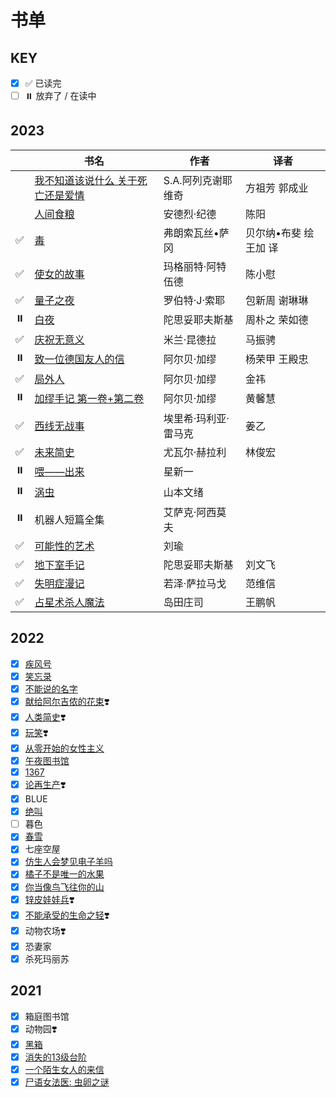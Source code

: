 # 书单 <!-- {docsify-ignore-all} -->

## KEY

- [x] ✅ 已读完
- [ ] ⏸️ 放弃了 / 在读中

## 2023

||书名|作者|译者|
|----|----|----|----|
||[我不知道该说什么 关于死亡还是爱情](read/2023/18我不知道该说什么关于死亡还是爱情)|S.A.阿列克谢耶维奇|方祖芳 郭成业|
||[人间食粮](read/2023/17人间食粮)|安德烈·纪德|陈阳|
|✅|[毒](read/2023/16毒)|弗朗索瓦丝•萨冈|贝尔纳•布斐 绘 王加 译|
|✅|[使女的故事](read/2023/15使女的故事)|玛格丽特·阿特伍德|陈小慰|
|✅|[量子之夜](read/2023/14量子之夜)|罗伯特·J·索耶|包新周 谢琳琳|
|⏸️|[白夜](read/2023/13白夜)|陀思妥耶夫斯基|周朴之 荣如德|
|✅|[庆祝无意义](read/2023/12庆祝无意义)|米兰·昆德拉|马振骋|
|⏸️|[致一位德国友人的信](read/2023/11致一位德国友人的信)|阿尔贝·加缪|杨荣甲 王殿忠|
|✅|[局外人](read/2023/10局外人)|阿尔贝·加缪|金祎|
|⏸️|[加缪手记 第一卷+第二卷](read/2023/08加缪手记)|阿尔贝·加缪|黄馨慧|
|✅|[西线无战事](read/2023/09西线无战事)|埃里希·玛利亚·雷马克|姜乙|
|✅| [未来简史](read/2023/07未来简史)|尤瓦尔·赫拉利|林俊宏|
|⏸️| [喂——出来](read/2023/06喂出来)|星新一|
|⏸️| [涡虫](read/2023/05涡虫)|山本文绪|
|⏸️| 机器人短篇全集|艾萨克·阿西莫夫|
|✅| [可能性的艺术](read/2023/02可能性的艺术.md)|刘瑜|
|✅| [地下室手记](read/2023/04地下室手记.md)|陀思妥耶夫斯基|刘文飞|
|✅| [失明症漫记](read/2023/03失明症漫记.md)|若泽·萨拉马戈|范维信|
|✅| [占星术杀人魔法](read/2023/01占星术杀人魔法)|岛田庄司|王鹏帆|

## 2022

- [x] [疾风号](read/2022/jifenghao)
- [x] [笑忘录](read/2022/xiaowanglu)
- [x] [不能说的名字](read/2022/bunengshuode)
- [x] [献给阿尔吉侬的花束](read/2022/xiangei)❣️
- [x] [人类简史](read/2022/renlei)❣️
- [x] [玩笑](read/2022/wanxiao)❣️
- [x] [从零开始的女性主义](read/2022/congling)
- [x] [午夜图书馆](read/2022/wuye)
- [x] [1367](read/2022/1367)
- [x] [论再生产](read/2022/lunzaishengchan)❣️
- [x] BLUE
- [x] [绝叫](read/2022/juejiao)
- [ ] 暮色
- [x] [春雪](read/2022/chunxue)
- [x] 七座空屋
- [x] [仿生人会梦见电子羊吗](read/2022/fangshengren)
- [x] [橘子不是唯一的水果](read/2022/juzi)
- [x] [你当像鸟飞往你的山](read/2022/nidang)
- [x] [锌皮娃娃兵](read/2022/xinpi)❣️
- [x] [不能承受的生命之轻](read/2022/bunengchengshou)❣️
- [x] 动物农场❣️
- [x] 恐妻家
- [x] 杀死玛丽苏

## 2021

- [x] 箱庭图书馆
- [x] 动物园❣️
- [x] [黑箱](read/2021/heixiang)
- [x] [消失的13级台阶](read/2021/xiaoshide)
- [x] [一个陌生女人的来信](read/2021/yigemosheng)
- [x] [尸语女法医: 虫卵之谜](read/2021/shiyu)